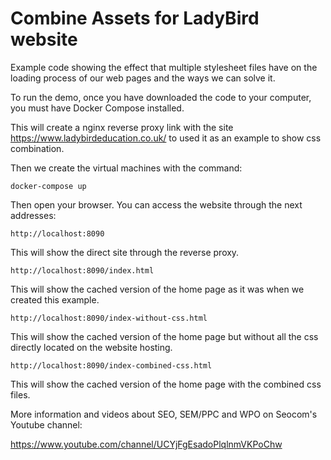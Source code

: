 # Combine Assets for LadyBird website

Example code showing the effect that multiple stylesheet files have on the loading process of our web pages and the
 ways we can solve it.

To run the demo, once you have downloaded the code to your computer, you must have Docker Compose installed.

This will create a nginx reverse proxy link with the site https://www.ladybirdeducation.co.uk/ to used it as an example
to show css combination. 

Then we create the virtual machines with the command:

`docker-compose up`

Then open your browser. You can access the website through the next addresses:

`http://localhost:8090`

This will show the direct site through the reverse proxy.

`http://localhost:8090/index.html`

This will show the cached version of the home page as it was when we created this example.

`http://localhost:8090/index-without-css.html`

This will show the cached version of the home page but without all the css directly located on the website hosting.

`http://localhost:8090/index-combined-css.html`

This will show the cached version of the home page with the combined css files.


More information and videos about SEO, SEM/PPC and WPO on Seocom's Youtube channel:

https://www.youtube.com/channel/UCYjFgEsadoPlqlnmVKPoChw
